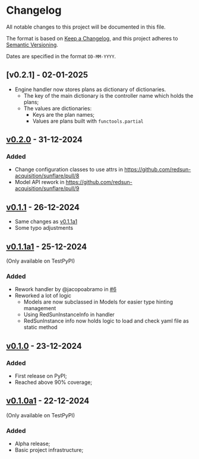 # Changelog

All notable changes to this project will be documented in this file.

The format is based on [Keep a Changelog](https://keepachangelog.com/en/1.0.0/),
and this project adheres to [Semantic Versioning](https://semver.org/spec/v2.0.0.html).

Dates are specified in the format `DD-MM-YYYY`.

## [v0.2.1] - 02-01-2025

- Engine handler now stores plans as dictionary of dictionaries.
  - The key of the main dictionary is the controller name which holds the plans;
  - The values are dictionaries:
    - Keys are the plan names;
    - Values are plans built with `functools.partial`

## [v0.2.0] - 31-12-2024

### Added

* Change configuration classes to use attrs in https://github.com/redsun-acquisition/sunflare/pull/8
* Model API rework in https://github.com/redsun-acquisition/sunflare/pull/9

## [v0.1.1] - 26-12-2024

- Same changes as [v0.1.1a1]
- Some typo adjustments

## [v0.1.1a1] - 25-12-2024

(Only available on TestPyPI)

### Added

- Rework handler by @jacopoabramo in [#6](https://github.com/redsun-acquisition/sunflare/pull/6)
- Reworked a lot of logic
  - Models are now subclassed in Models for easier type hinting management
  - Using RedSunInstanceInfo in handler
  - RedSunInstance info now holds logic to load and check yaml file as static method

## [v0.1.0] - 23-12-2024

### Added

- First release on PyPI;
- Reached above 90% coverage;

## [v0.1.0a1] - 22-12-2024

(Only available on TestPyPI)

### Added

- Alpha release;
- Basic project infrastructure;

[v0.2.0]: https://github.com/redsun-acquisition/sunflare/compare/v0.1.1...v0.2.0
[v0.1.1]: https://github.com/redsun-acquisition/sunflare/compare/v0.1.0...v0.1.1
[v0.1.1a1]: https://github.com/redsun-acquisition/sunflare/compare/v0.1.0...v0.1.1a1
[v0.1.0]: https://github.com/redsun-acquisition/sunflare/compare/v0.1.0a1...v0.1.0
[v0.1.0a1]: https://github.com/redsun-acquisition/sunflare/commits/v0.1.0a1/
